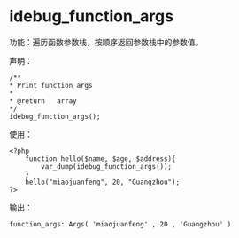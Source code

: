 # idebug\_function\_args

功能：遍历函数参数栈，按顺序返回参数栈中的参数值。

声明：

```
/**
* Print function args
*
* @return   array
*/
idebug_function_args();
```

使用：

```
<?php
    function hello($name, $age, $address){
        var_dump(idebug_function_args());
    }
    hello("miaojuanfeng", 20, "Guangzhou");
?>
```

输出：

```
function_args: Args( 'miaojuanfeng' , 20 , 'Guangzhou' )
```



